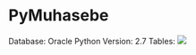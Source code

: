 # PyMuhasebe
Database: Oracle
Python Version: 2.7 
Tables: <img src="https://github.com/hlilbilgin/PyMuhasebe/blob/master/PyMuhasebeDB.PNG?raw=true" />
